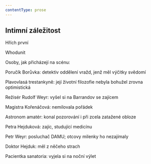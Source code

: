 ```yaml
---
contentType: prose
---
```


## Intimní záležitost

Hřích první

Whodunit

Osoby, jak přicházejí na scénu:

Poručík Borůvka: detektiv oddělení vražd, jenž měl výčitky svědomí

Plavovlasá trestankyně: její životní filozofie nebyla bohužel zrovna optimistická

Režisér Rudolf Weyr: vyšel si na Barrandov se zajícem

Magistra Kořenáčová: nemilovala pořádek

Astronom amatér: konal pozorování i při zcela zatažené obloze

Petra Hejduková: zajíc, studující medicínu

Petr Weyr: posluchač DAMU; otcovy milenky ho nezajímaly

Doktor Hejduk: měl z něčeho strach

Pacientka sanatoria: vyjela si na noční výlet
